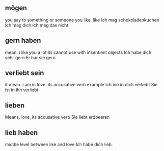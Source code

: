 
## mögen
you say to something or someone you like. like
	Ich mag schokoladenkuchen
	Ich mag dich
	Ich mag das nicht

## gern haben
mean. i like you a lot
its cannot use with insentient objects
	Ich habe dich sehr gern
	Er har sie gern
## verliebt sein
it mean. i am in love. its accusative verb
example
	Ich bin in dich verliebt
	Sie ist in ihn verliebt
## lieben
Means. love, its accusative verb
	Sie liebt erdbeeren
## lieb haben
middle level between like and love
	Ich habe dich lieb.